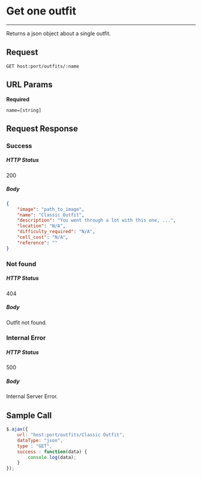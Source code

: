 # Get one outfit
---

Returns a json object about a single outfit.

## Request

`GET host:port/outfits/:name`

## URL Params

**Required**

`name=[string]`

## Request Response

### Success

##### HTTP Status

200

##### Body

```json
{
    "image": "path_to_image",
    "name": "Classic Outfit",
    "description": "You went through a lot with this one, ...",
    "location": "N/A",
    "difficulty_required": "N/A",
    "cell_cost": "N/A",
    "reference": ""
}
```

### Not found

##### HTTP Status

404

##### Body

Outfit not found.

### Internal Error

##### HTTP Status

500

##### Body

Internal Server Error.

## Sample Call

```javascript
$.ajax({
    url: "host:port/outfits/Classic Outfit",
    dataType: "json",
    type : "GET",
    success : function(data) {
        console.log(data);
    }
});
```
